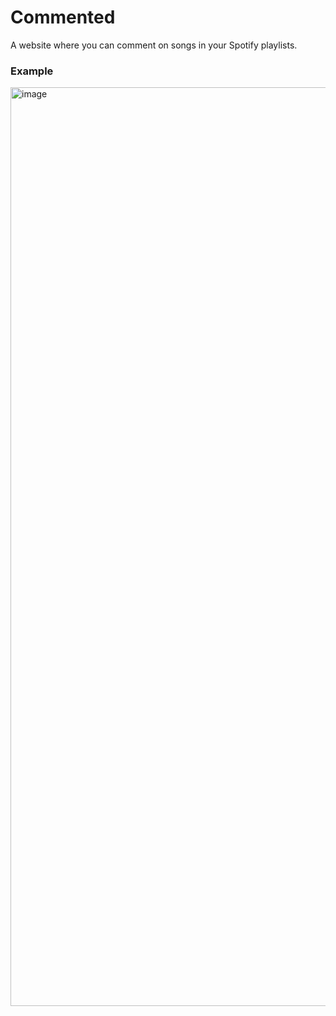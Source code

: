 # Commented
A website where you can comment on songs in your Spotify playlists.

### Example
<img width="1470" alt="image" src="https://github.com/jacksonrakena/casanova/assets/44521335/f612e13e-bcf9-4007-896e-46e265359d6c">
